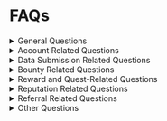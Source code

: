 # FAQs

<details>

<summary>General Questions</summary>

* **What is Codatta**?
  * Codatta is a blockchain metadata annotation platform that enables users to tag and label blockchain addresses with relevant information, enhancing transparency and data integrity in the crypto ecosystem.

<!---->

* #### How does Codatta work?
  * Users can submit metadata tags to annotate blockchain addresses through the Codatta Protocol. These tags provide contextual information about the entities behind the addresses, such as exchanges, wallets, or projects.

<!---->

* #### What is the purpose of using Codatta?
  * Codatta aims to improve data transparency and accessibility in the blockchain space by allowing users to contribute and access metadata tags associated with blockchain addresses. This helps users make more informed decisions and enhances trust in blockchain transactions.

<!---->

* #### Is Codatta's data reliable?
  * Codatta employs a decentralized approach to metadata annotation, relying on community contributions to verify and validate metadata tags. Based on AI and LLM capabilities, the quality of submitted data will be maximally ensured. Simultaneously, through algorithms and economic mechanisms, we strive to guarantee high-confidence address labeling results to ensure reliability for downstream consumer applications. While codatta strives to maintain data accuracy, users should conduct their own research and due diligence before relying solely on codatta's metadata.

<!---->

* #### Is Codatta's platform secure?
  * Codatta prioritizes security and data privacy, implementing measures to safeguard user information and prevent unauthorized access. Additionally, Codatta employs blockchain technology to ensure data immutability and integrity.

</details>

<details>

<summary>Account Related Questions</summary>

* **How do I create an account on codatta?**
  * To create an account on codatta, visit the codatta official website: [codatta.io](http://codatta.io), and follow the registration prompts. For successful registration, you may need an invitation code which can be found in our Discord community: #🙌｜invitation-code channel.We support a wide range of Web3 wallets and email logins. Choose your preferred method to get started.

<!---->

* **Can I change my account details on codatta?**
  * Yes, users can usually bound their social account, such as email address, wallet address, X, and Discord through the user settings.

<!---->

* **Why can't I receive the email verification code?**
  * Check your spam or junk folder. If you still haven't received the code, try resending it or submitting a ticket to Discord for assistance.

<!---->

* **How do I change my bound wallet address?**
  * First, go to "User Settings" from the left bar, then click on "Connect Wallet" to bind a new wallet. After connecting the new one, you can delete the old one.

<!---->

* **Will l lose my points if I change my bound wallet?**
  * No, you will keep your points as long as you use the same email address to log in.

</details>

<details>

<summary>Data Submission Related Questions</summary>

* #### How do I submit data in codatta?
  * To submit data in codatta, navigate to the submission section of the platform and follow the prompts to input the relevant information. This may include details about the blockchain address, associated entity, and evidence supporting the submission.

<!---->

* #### What types of data can I submit in codatta?
  * Users can submit various types of metadata related to blockchain addresses, including entity, Network, Address, Entity, Category and Evidence. The goal is to provide context and insights into the entities behind the addresses.

<!---->

* **How to submit data in bulk?**
  * To submit data in bulk:
    1. Download the template form.
    2. Fill in the data information in the form.
    3. Submit the form.
    4. The system will prompt you to provide image evidence.
    5. After completing all these steps, click submit and wait for validation.
  * You can submit up to 50 address data entries at a time.

<!---->

* **How do i collect the data I need to submit?**
  * This tutorial offers examples of how to collect address data, yet does not include specific steps for collecting that data: [ https://docs.codatta.io/codatta/data-collection-tutorial](https://docs.codatta.io/codatta/data-collection-tutorial)

<!---->

* **Why did my submission fail to pass validation?**
  * Ensure that the information you provide is accurate and verifiable. Provide as much detail as possible to support your submission. If applicable, include sources or references that can help verify the information. If you still encounter problems during the process, please submit a ticket to our Discord community through the #📪｜_ticket-support_ channel.

</details>

<details>

<summary>Bounty Related Questions</summary>

* #### What is Bounty Hunting in codatta?
  * Bounty Hunting in codatta involves tasks issued to the community to contribute metadata tags, and complete specific objectives related to blockchain addresses and entities. Participants are typically rewarded around 200 to 3000 according to the data quality and their contributions.

<!---->

* #### How can I participate in Bounty Hunting in codatta?
  * Users can participate in Bounty Hunting by joining active bounty campaigns or weekly challenges available on the platform. They may need to complete tasks such as verifying metadata tags, providing evidence, or contributing new data to earn rewards.

<!---->

* **How do I improve my Bounty acceptance rate？**
  * Accuracy is crucial for successful bounty submissions. To ensure your data is correct, double-check your entries, use reliable sources, and make sure your information is current and relevant at the time of submission. Attach relevant evidence, such as screenshots and transaction hashes, to support your data.

</details>

<details>

<summary>Reward and Quest-Related Questions</summary>

* #### How are rewards calculated in codatta?
  * Rewards in codatta are often based on the quality and quantity of users' contributions. This may include factors such as the accuracy of submitted data, the level of verification provided, or the completion of specific tasks.

<!---->

* #### Where can I check my rewards in codatta?
  * Users can typically view their rewards or points balance on the Home page for submission and validation rewards. For referral rewards, users can check in the referral section.

<!---->

* #### How long does it take to receive rewards in codatta?
  * The time it takes to receive rewards in codatta can vary depending on factors such as the type of activity completed, the verification process involved, and the platform's reward distribution schedule. Generally, rewards are credited to users' accounts instantly after completing eligible tasks.

<!---->

* **Why didn't I receive points after completing tasks in a Quest?**
  * After submission, you need to click the "Verify" or "Complete" button to receive exclusive points. However, you don't need to verify after each submission. The points will stack automatically, and you can click the button once after a few submissions.

</details>

<details>

<summary>Reputation Related Questions</summary>

* **What is reputation, and what's the use of it?**
  * The purpose of the Reputation System is to motivate nodes to provide high-quality data in a quantifiable way and to ensure the robustness of the entire protocol's data. A node's reputation score is directly proportional to its influence on data decision-making, incentive weighting, and community governance rights. This means that the higher the reputation of a node, the greater its influence on the protocol and the more incentives it receives.

<!---->

* **How to improve my reputation level?**
  * The Reputation System within the codatta Protocol evaluates a contributor's reputation score across four major dimensions:
    * **Total Value of Staked Assets**: The amount of assets you have staked in the protocol.
    * **Data Contribution**: The volume and quality of your data submissions, including submission validation bounties.
    * **Annotation Skill Level**: Indicated by results of quizzes and tests.
    * **Completeness of User Identity Information**: Such as social proof and validated identification via KYC/KYB.
  * These factors collectively determine the reputation of data contributors and influence their data contribution and verification behaviors within the protocol. The more positive each aspect is, the higher the reputation score.

<!---->

* **Why did my reputation score decrease?**
  * If a node engages in malicious behavior, such as intentionally providing low-quality data or issuing false data alerts, it will face the deduction of pledged tokens and a significant reduction in its reputation score. This reduction affects its behavioral weight within the protocol. Users who severely violate the rules may have their reputation score reduced to zero, leading to the loss of any incentives from the community and rendering their contributed data invalid.

</details>

<details>

<summary>Referral Related Questions</summary>

* **How to find my referral link?**
  * Navigate to the Referral page from the left sidebar, where you'll immediately find your referral link. Share your link with your friends to start earning points. Once the new user completes the sign-up process, both you and the new user will receive the designated rewards.

<!---->

* **How many points can I get from a referral?**
  * You and your referee will each receive 100 codatta points once the new user completes the sign-up process. There are no limits on how many points you can earn from referrals at the moment. However, codatta reserves the right to finalize referral points rewards.

<!---->

* **Where can I find referral links or codes to sign in with?**
  * You can find referral links or codes on our official X account, in the #🙌｜_invitation-code_ channel of our Discord community, or in our Telegram community.

</details>

<details>

<summary>Other Questions</summary>

* **What can I do if I encounter bugs?**
  * If you encounter any bugs or have suggestions while using codatta, please submit a ticket to our Discord community through ⁠_#📪｜ticket-support_ channel. To help us locate and resolve the issue efficiently, please provide the following information in your ticket:
    1. Account information (sign-in email or wallet address)
    2. The approximate time when the problem occurred
    3. A detailed description of the situation, including your actions and the page you were on when the bug occurred. Please include any relevant screenshots or screen recordings.
  * To further optimize the codatta Protocol and enhance your user experience, we have launched the Bug Bounty Program. **5000 Points** each verified bug/adopted suggestion.

<!---->

* **Is there going to be an "airdrop"?**
  * Community creates value. At codatta, the community's role in sourcing annotation data is crucial, making this dependency more significant than for other protocols. Therefore, it is essential that the community receives a substantial portion of the token allocation. This allocation may be based on users' points, reputation, possession of platform NFTs, and overall engagement in the community. More details regarding this distribution will be announced soon.

</details>
